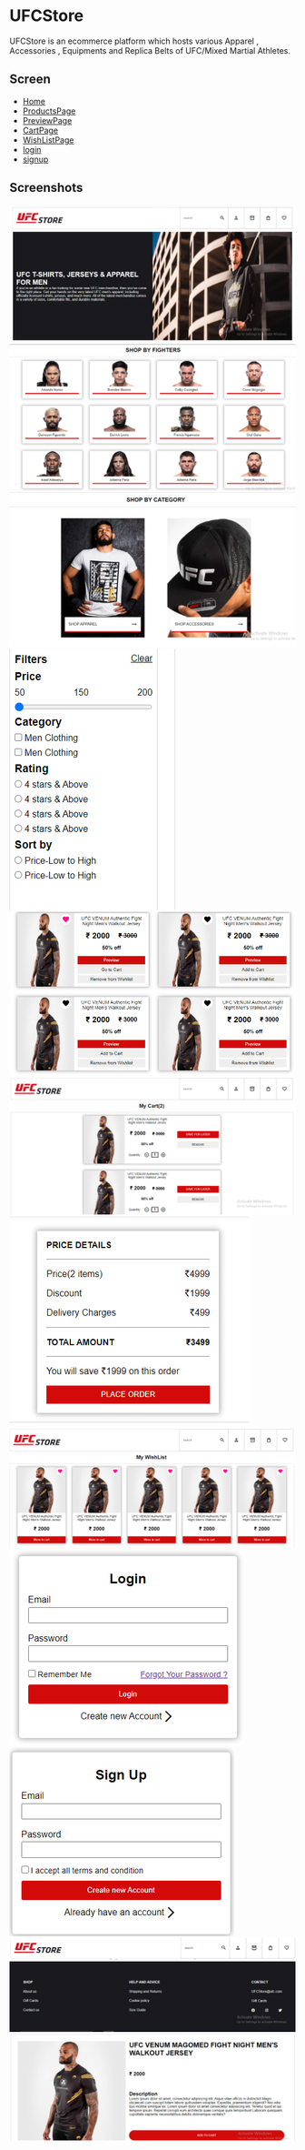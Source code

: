 # UFCStore
UFCStore is an ecommerce platform which hosts various Apparel , Accessories , Equipments and Replica Belts of UFC/Mixed Martial Athletes.

## Screen
+ [Home]()
+ [ProductsPage]()
+ [PreviewPage]()
+ [CartPage]()
+ [WishListPage]()
+ [login]()
+ [signup]()

## Screenshots
![Capture1](./screenshot/Capture1.PNG)
![Capture2](./screenshot/Capture2.PNG)
![Capture3](./screenshot/Capture3.PNG)
![Capture4](./screenshot/Capture4.PNG)
![Capture5](./screenshot/Capture5.PNG)
![Capture6](./screenshot/Capture6.PNG)
![Capture7](./screenshot/Capture7.PNG)
![Capture8](./screenshot/Capture8.PNG)
![Capture9](./screenshot/Capture9.PNG)
![Capture10](./screenshot/Capture10.PNG)
![Capture11](./screenshot/Capture11.PNG)
![Capture12](./screenshot/Capture12.PNG)
![Capture13](./screenshot/Capture13.PNG)
